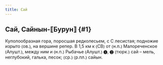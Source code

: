 ```yaml
---
title: Сай
---
```

## Сай, Сайнын-⟦Бурун⟧ {#1}

Куполообразная гора, поросшая редколесьем, с С лесистая; подножие изрыто ⦅ов.⦆, на вершине репер. В 1,5 км к ⦅СВ⦆ от ⦅н.п.⦆ Малореченское ⦅Алушт.⦆, между ним и ⦅н.п.⦆ Рыбачье ⦅Алушт.⦆ ❶, ❷ ⦅тюрк.⦆ сай – мель, неглубокий, галька, песок; ⦅ср.⦆ ⦅р.пл.⦆ сайын.
